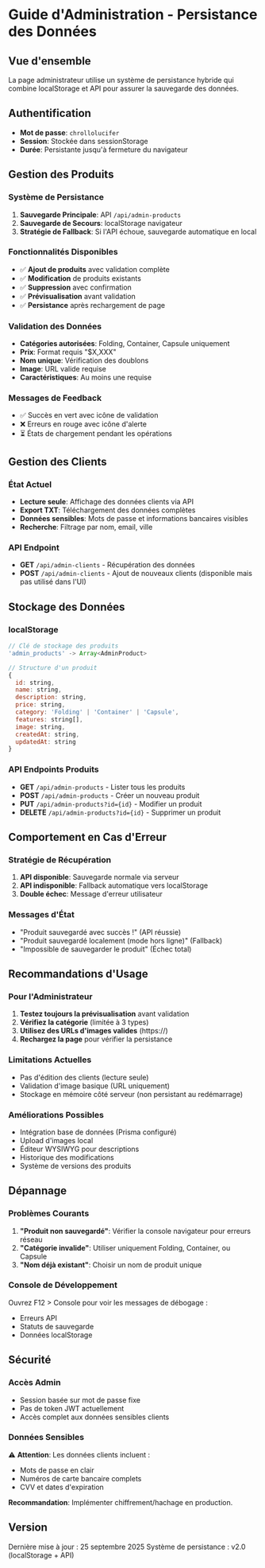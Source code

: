 # Guide d'Administration - Persistance des Données

## Vue d'ensemble
La page administrateur utilise un système de persistance hybride qui combine localStorage et API pour assurer la sauvegarde des données.

## Authentification
- **Mot de passe**: `chrollolucifer`
- **Session**: Stockée dans sessionStorage
- **Durée**: Persistante jusqu'à fermeture du navigateur

## Gestion des Produits

### Système de Persistance
1. **Sauvegarde Principale**: API `/api/admin-products`
2. **Sauvegarde de Secours**: localStorage navigateur
3. **Stratégie de Fallback**: Si l'API échoue, sauvegarde automatique en local

### Fonctionnalités Disponibles
- ✅ **Ajout de produits** avec validation complète
- ✅ **Modification** de produits existants
- ✅ **Suppression** avec confirmation
- ✅ **Prévisualisation** avant validation
- ✅ **Persistance** après rechargement de page

### Validation des Données
- **Catégories autorisées**: Folding, Container, Capsule uniquement
- **Prix**: Format requis "$X,XXX"
- **Nom unique**: Vérification des doublons
- **Image**: URL valide requise
- **Caractéristiques**: Au moins une requise

### Messages de Feedback
- ✅ Succès en vert avec icône de validation
- ❌ Erreurs en rouge avec icône d'alerte
- ⏳ États de chargement pendant les opérations

## Gestion des Clients

### État Actuel
- **Lecture seule**: Affichage des données clients via API
- **Export TXT**: Téléchargement des données complètes
- **Données sensibles**: Mots de passe et informations bancaires visibles
- **Recherche**: Filtrage par nom, email, ville

### API Endpoint
- **GET** `/api/admin-clients` - Récupération des données
- **POST** `/api/admin-clients` - Ajout de nouveaux clients (disponible mais pas utilisé dans l'UI)

## Stockage des Données

### localStorage
```javascript
// Clé de stockage des produits
'admin_products' -> Array<AdminProduct>

// Structure d'un produit
{
  id: string,
  name: string,
  description: string,
  price: string,
  category: 'Folding' | 'Container' | 'Capsule',
  features: string[],
  image: string,
  createdAt: string,
  updatedAt: string
}
```

### API Endpoints Produits
- **GET** `/api/admin-products` - Lister tous les produits
- **POST** `/api/admin-products` - Créer un nouveau produit
- **PUT** `/api/admin-products?id={id}` - Modifier un produit
- **DELETE** `/api/admin-products?id={id}` - Supprimer un produit

## Comportement en Cas d'Erreur

### Stratégie de Récupération
1. **API disponible**: Sauvegarde normale via serveur
2. **API indisponible**: Fallback automatique vers localStorage
3. **Double échec**: Message d'erreur utilisateur

### Messages d'État
- "Produit sauvegardé avec succès !" (API réussie)
- "Produit sauvegardé localement (mode hors ligne)" (Fallback)
- "Impossible de sauvegarder le produit" (Échec total)

## Recommandations d'Usage

### Pour l'Administrateur
1. **Testez toujours la prévisualisation** avant validation
2. **Vérifiez la catégorie** (limitée à 3 types)
3. **Utilisez des URLs d'images valides** (https://)
4. **Rechargez la page** pour vérifier la persistance

### Limitations Actuelles
- Pas d'édition des clients (lecture seule)
- Validation d'image basique (URL uniquement)
- Stockage en mémoire côté serveur (non persistant au redémarrage)

### Améliorations Possibles
- Intégration base de données (Prisma configuré)
- Upload d'images local
- Éditeur WYSIWYG pour descriptions
- Historique des modifications
- Système de versions des produits

## Dépannage

### Problèmes Courants
1. **"Produit non sauvegardé"**: Vérifier la console navigateur pour erreurs réseau
2. **"Catégorie invalide"**: Utiliser uniquement Folding, Container, ou Capsule
3. **"Nom déjà existant"**: Choisir un nom de produit unique

### Console de Développement
Ouvrez F12 > Console pour voir les messages de débogage :
- Erreurs API
- Statuts de sauvegarde
- Données localStorage

## Sécurité

### Accès Admin
- Session basée sur mot de passe fixe
- Pas de token JWT actuellement
- Accès complet aux données sensibles clients

### Données Sensibles
⚠️ **Attention**: Les données clients incluent :
- Mots de passe en clair
- Numéros de carte bancaire complets
- CVV et dates d'expiration

**Recommandation**: Implémenter chiffrement/hachage en production.

## Version
Dernière mise à jour : 25 septembre 2025
Système de persistance : v2.0 (localStorage + API)